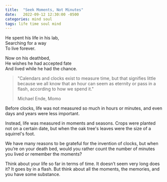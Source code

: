 ```yaml
---
title:  "Seek Moments, Not Minutes"
date:   2022-09-12 12:30:00 -0500
categories: mind soul
tags: life time soul mind
---
```

He spent his life in his lab,<br>
Searching for a way<br>
To live forever.<br>

Now on his deathbed,<br>
He wishes he had accepted fate<br>
And lived while he had the chance.<br>

>"Calendars and clocks exist to measure time, but that signifies little because we all know that an hour can seem as eternity or pass in a flash, according to how we spend it."
>
>Michael Ende, Momo

Before clocks, life was not measured so much in hours or minutes, and even days and years were less important.

Instead, life was measured in moments and seasons. Crops were planted not on a certain date, but when the oak tree's leaves were the size of a squirrel's foot.

We have many reasons to be grateful for the invention of clocks, but when you’re on your death bed, would you rather count the number of minutes you lived or remember the moments?

Think about your life so far in terms of time. It doesn’t seem very long does it? It goes by in a flash. But think about all the moments, the memories, and you have some substance.
